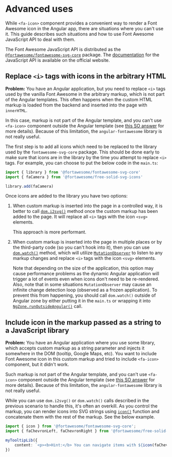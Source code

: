 # Advanced uses

While `<fa-icon>` component provides a convenient way to render a Font Awesome icon in the Angular app, there are situations where you can't use it. This guide describes such situations and how to use Font Awesome JavaScript API to deal with them.

The Font Awesome JavaScript API is distributed as the [`@fortawesome/fontawesome-svg-core`](https://www.npmjs.com/package/@fortawesome/fontawesome-svg-core) package. The [documentation](https://fontawesome.com/docs/apis/javascript/get-started) for the JavaScript API is available on the official website.

## Replace `<i>` tags with icons in the arbitrary HTML

**Problem:** You have an Angular application, but you need to replace `<i>` tags used by the vanilla Font Awesome in the arbitrary markup, which is not part of the Angular templates. This often happens when the custom HTML markup is loaded from the backend and inserted into the page with `innerHTML`.

In this case, markup is not part of the Angular template, and you can't use `<fa-icon>` component outside the Angular template (see [this SO answer](https://stackoverflow.com/a/41089093/1377864) for more details). Because of this limitation, the `angular-fontawesome` library is not really useful.

The first step is to add all icons which need to be replaced to the library used by the `fontawesome-svg-core` package. This should be done early to make sure that icons are in the library by the time you attempt to replace `<i>` tags. For example, you can choose to put the below code in the `main.ts`:

```ts
import { library } from '@fortawesome/fontawesome-svg-core'
import { faCamera } from '@fortawesome/free-solid-svg-icons'

library.add(faCamera)
```

Once icons are added to the library you have two options:

1. When custom markup is inserted into the page in a controlled way, it is better to call [`dom.i2svg()`](https://fontawesome.com/v5.15/how-to-use/javascript-api/methods/dom-i2svg) method once the custom markup has been added to the page. It will replace all `<i>` tags with the icon `<svg>` elements.

   This approach is more performant.
2. When custom markup is inserted into the page in multiple places or by the third-party code (so you can't hook into it), then you can use [`dom.watch()`](https://fontawesome.com/v5.15/how-to-use/javascript-api/methods/dom-watch) method, which will utilize [`MutationObserver`](https://developer.mozilla.org/en-US/docs/Web/API/MutationObserver) to listen to any markup changes and replace `<i>` tags with the icon `<svg>` elements.

   Note that depending on the size of the application, this option may cause performance problems as the dynamic Angular application will trigger a lot of events even when icons don't need to be re-rendered. Also, note that in some situations `MutationObserver` may cause an infinite change detection loop (observed as a frozen application). To prevent this from happening, you should call `dom.watch()` outside of Angular zone by either putting it in the `main.ts` or wrapping it into [`NgZone.runOutsideAngular()`](https://angular.io/api/core/NgZone#runOutsideAngular) call.

## Include icon in the markup passed as a string to a JavaScript library

**Problem:** You have an Angular application where you use some library, which accepts custom markup as a string parameter and injects it somewhere in the DOM (tooltip, Google Maps, etc). You want to include Font Awesome icon in this custom markup and tried to include `<fa-icon>` component, but it didn't work.

Such markup is not part of the Angular template, and you can't use `<fa-icon>` component outside the Angular template (see [this SO answer](https://stackoverflow.com/a/41089093/1377864) for more details). Because of this limitation, the `angular-fontawesome` library is not really useful.

While you can use `dom.i2svg()` or `dom.watch()` calls described in the previous scenario to handle this, it's often an overkill. As you control the markup, you can render icons into SVG strings using [`icon()`](https://fontawesome.com/v5.15/how-to-use/javascript-api/methods/icon) function and concatenate them with the rest of the markup. See the below example.

```ts
import { icon } from '@fortawesome/fontawesome-svg-core';
import { faChevronLeft, faChevronRight } from '@fortawesome/free-solid-svg-icons';

myTooltipLib({
    content: `<p><b>Hint:</b> You can navigate items with ${icon(faChevronLeft).html.join('')} and ${icon(faChevronRight).html.join('')} buttons.</p>`
})
```
